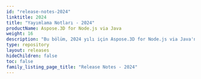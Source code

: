 ```yaml
---
id: "release-notes-2024"
linktitle: 2024
title: "Yayımlama Notları - 2024"
productName: Aspose.3D for Node.js via Java
weight: 16
description: "Bu bölüm, 2024 yılı için Aspose.3D for Node.js via Java'nın yayın notlarını içerir. Bu yayın notlarında, mevcut sürümde düzeltilen sorunların yanı sıra tüm genel API ve davranış değişikliklerinin listesini yayınlıyoruz."
type: repository
layout: releases
hideChildren: false
toc: false
family_listing_page_title: "Release Notes - 2024"
---
```


